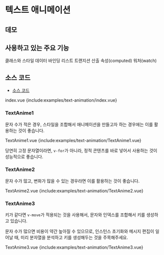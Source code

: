 # 텍스트 애니메이션

## 데모

<client-only>
<demo-block>
  <examples-text-animation-index/>
</demo-block>
</client-only>

## 사용하고 있는 주요 기능

<page-info page="62">클래스와 스타일 데이터 바인딩</page-info>
<page-info page="205">리스트 트랜지션</page-info>
<page-info page="120">산출 속성(computed)</page-info>
<page-info page="128">워처(watch)</page-info>

## 소스 코드

- [소스 코드](https://github.com/mio3io/cr-vue/tree/master/docs/.vuepress/components/examples/text-animation)

<code-caption>index.vue</code-caption>
{include:examples/text-animation/index.vue}

### TextAnime1

문자 수가 적은 경우, 스타일을 조합해서 애니메이션을 만들고자 하는 경우에는 이를 활용하는 것이 좋습니다.

<code-caption>TextAnime1.vue</code-caption>
{include:examples/text-animation/TextAnime1.vue}

당연히 고정 문자열이라면, `v-for`가 아니라, 정적 콘텐츠를 바로 넣어서 사용하는 것이 성능적으로 좋습니다.

### TextAnime2

문자 수가 많고, 변화가 많을 수 있는 경우라면 이를 활용하는 것이 좋습니다.

<code-caption>TextAnime2.vue</code-caption>
{include:examples/text-animation/TextAnime2.vue}

### TextAnime3

키가 같다면 `v-move`가 적용되는 것을 사용해서, 문자와 인덱스를 조합해서 키를 생성하고 있습니다.

문자 수가 많으면 비용이 약간 높아질 수 있으므로, 인스턴스 초기화와 메시지 편집이 일어날 때, 미리 분자열을 분석하고 키를 생성해두는 것을 주목해주세요.

<code-caption>TextAnime3.vue</code-caption>
{include:examples/text-animation/TextAnime3.vue}
